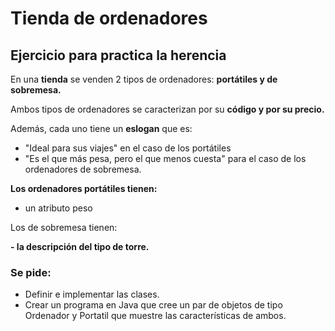 # Tienda de ordenadores
## Ejercicio para practica la herencia

En una **tienda** se venden 2 tipos de ordenadores: **portátiles y de sobremesa.**

Ambos tipos de ordenadores se caracterizan por su **código y por su precio.**

Además, cada uno tiene un **eslogan** que es:

- "Ideal para sus viajes" en el caso de los portátiles
- "Es el que más pesa, pero el que menos cuesta" para el caso de los ordenadores de sobremesa.

**Los ordenadores portátiles tienen:**

- un atributo peso

Los de sobremesa tienen:

**- la descripción del tipo de torre.**

### Se pide:

- Definir e implementar las clases.
- Crear un programa en Java que cree un par de objetos de tipo Ordenador y Portatil que muestre las características de ambos. 
